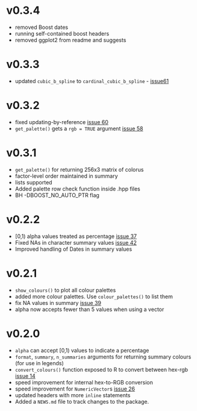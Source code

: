 
# v0.3.4

* removed Boost dates
* running self-contained boost headers
* removed ggplot2 from readme and suggests

# v0.3.3

* updated `cubic_b_spline` to `cardinal_cubic_b_spline` -  [issue61](https://github.com/SymbolixAU/colourvalues/issues/61)

# v0.3.2

* fixed updating-by-reference [issue 60](https://github.com/SymbolixAU/colourvalues/issues/60)
* `get_palette()` gets a `rgb = TRUE` argument [issue 58](https://github.com/SymbolixAU/colourvalues/issues/58)

# v0.3.1

* `get_palette()` for returning 256x3 matrix of colorus
* factor-level order maintained in summary
* lists supported
* Added palette row check function inside .hpp files 
* BH -DBOOST_NO_AUTO_PTR flag

# v0.2.2

* [0,1) alpha values treated as percentage [issue 37](https://github.com/SymbolixAU/colourvalues/issues/37)
* Fixed NAs in character summary values [issue 42](https://github.com/SymbolixAU/colourvalues/issues/42)
* Improved handling of Dates in summary values

# v0.2.1

* `show_colours()` to plot all colour palettes
* added more colour palettes. Use `colour_palettes()` to list them
* fix NA values in summary [issue 39](https://github.com/SymbolixAU/colourvalues/issues/39)
* alpha now accepts fewer than 5 values when using a vector

# v0.2.0

* `alpha` can accept [0,1) values to indicate a percentage
* `format`, `summary`, `n_summaries` arguments for returning summary colours (for use in legends)
* `convert_colours()` function exposed to R to convert between hex-rgb [issue 14](https://github.com/SymbolixAU/colourvalues/issues/14)
* speed improvement for internal hex-to-RGB conversion
* speed improvement for `NumericVector`s [issue 26](https://github.com/SymbolixAU/colourvalues/issues/26)
* updated headers with more `inline` statements
* Added a `NEWS.md` file to track changes to the package.
